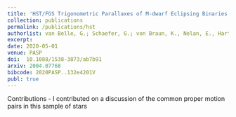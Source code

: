 ```yaml
---
title: 'HST/FGS Trigonometric Parallaxes of M-dwarf Eclipsing Binaries'
collection: publications
permalink: /publications/hst
authorlist: van Belle, G.; Schaefer, G.; von Braun, K., Nelan, E., Hartman, Zachary, Boyajian, T., Lopez-Morales, M., Ciardi, D.
excerpt: 
date: 2020-05-01
venue: PASP
doi:  10.1088/1538-3873/ab7b91
arxiv: 2004.07768
bibcode: 2020PASP..132e4201V
publ: true
---
```


Contributions - I contributed on a discussion of the common proper motion pairs in this sample of stars
